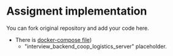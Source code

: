 # Assigment implementation

You can fork original repository and add your code here.

- There is [docker-compose file](../docker-compose.yml))
  - "interview_backend_coop_logistics_server" placeholder.
